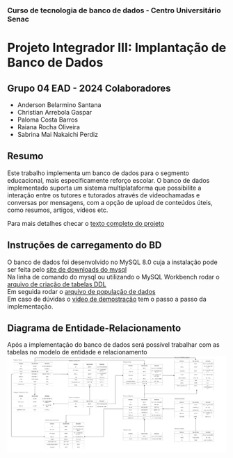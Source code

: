 ### Curso de tecnologia de banco de dados - Centro Universitário Senac
# Projeto Integrador III: Implantação de Banco de Dados 
## Grupo 04 EAD - 2024 Colaboradores
- Anderson Belarmino Santana
- Christian Arrebola Gaspar
- Paloma Costa Barros
- Raiana Rocha Oliveira
- Sabrina Mai Nakaichi Perdiz
  
## Resumo
<p> Este trabalho implementa um banco de dados para o segmento educacional, mais especificamente reforço escolar. O banco de dados implementado suporta um sistema
 multiplataforma que possibilite a interação entre os tutores e tutorados através de videochamadas e conversas por mensagens, com a opção de upload de conteúdos úteis, como
 resumos, artigos, vídeos etc.</p>  
 
 Para mais detalhes checar o [texto completo do projeto](https://github.com/Rairocha/projeto_integrador_implantacao_bd/blob/main/projeto_intergrador.pdf)
<br>

## Instruções de carregamento do BD
O banco de dados foi desenvolvido no MySQL 8.0 cuja a instalação pode ser feita pelo [site de downloads do mysql](https://dev.mysql.com/downloads/installer/)
<br>
Na linha de comando do mysql ou utilizando o MySQL Workbench rodar o [arquivo de criação de tabelas DDL](scripts/PI_senac_DDLs.sql)
<br>
Em seguida rodar o [arquivo de população de dados](scripts/PI_senac_DMLs.sql) 
<br>
Em caso de dúvidas o [vídeo de demostração](video/video_proposta.mp4) tem o passo a passo da implementação.
<br>


## Diagrama de Entidade-Relacionamento
Após a implementação do banco de dados será possível trabalhar com as tabelas no modelo de entidade e relacionamento
<br>
![Modelo de Entidade e Relacionamento](modelos/modelo_fisico.jpg)    

<br>



